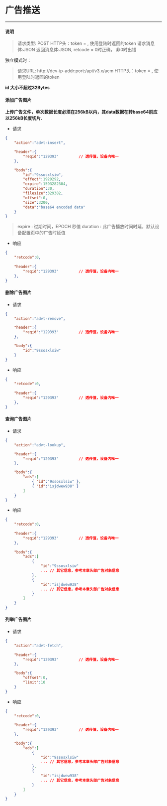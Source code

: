 # 广告推送
----------

#### 说明

>请求类型: POST
>HTTP头：token = , 使用登陆时返回的token
>请求消息体:JSON
>返回消息体:JSON, retcode = 0时正确， 非0时出错

独立模式时：
>请求URL: http://dev-ip-addr:port:/api/v3.x/acm
>HTTP头：token = , 使用登陆时返回的token

**id 大小不超过32Bytes**

#### 添加广告图片

**上传广告文件，单次数据长度必须在256kB以内，其data数据在转base64前应以256kB长度切片**、

- 请求

```json
{
    "action":"advt-insert",

    "header":{
        "reqid":"129393"         // 透传值，设备内唯一
    },

    "body":{
        "id":"9ssosxlsiw",
        "effect":1929292,
        "expire":1593282304,
        "duration":30,
        "filesize":329382,
        "offset":0,
        "size":3200,
        "data":"base64 encoded data"
    }
}
```

>expire : 过期时间，EPOCH 秒值
>duration : 此广告播放时间时延，默认设备配置页中的广告时延值

- 响应

```json
{
    "retcode":0,
    
    "header":{
        "reqid":"129393"         // 透传值，设备内唯一
    },
}
```

#### 删除广告图片

- 请求

```json
{
    "action":"advt-remove",

    "header":{
        "reqid":"129393"         // 透传值，设备内唯一
    },

    "body":{
        "id":"9ssosxlsiw"
    }
}
```

- 响应

```json
{
    "retcode":0,
    
    "header":{
        "reqid":"129393"         // 透传值，设备内唯一
    },
}
```

#### 查询广告图片

- 请求

```json
{
    "action":"advt-lookup",

    "header":{
        "reqid":"129393"         // 透传值，设备内唯一
    },

    "body":{
        "ads":[
            { "id":"9ssosxlsiw" },
            { "id":"isjdwew938" }
        ]
    }
}
```

- 响应

```json
{
    "retcode":0,
    
    "header":{
        "reqid":"129393"         // 透传值，设备内唯一
    },
    
    "body":{
        "ads":[
            {
                "id":"9ssosxlsiw"
                ... // 其它信息，参考本章头部广告对象信息
            },
            {
                "id":"isjdwew938"
                ... // 其它信息，参考本章头部广告对象信息
            }
        ]
    }
}
```

#### 列举广告图片

- 请求

```json
{
    "action":"advt-fetch",
    
    "header":{
        "reqid":"129393"         // 透传值，设备内唯一
    },

    "body":{
        "offset":0,
        "limit":10
    }
}
```

- 响应

```json
{
    "retcode":0,
    
    "header":{
        "reqid":"129393"         // 透传值，设备内唯一
    },

    "body":{
        "ads":[
            {
                "id":"9ssosxlsiw"
                ... // 其它信息，参考本章头部广告对象信息
            },
            {
                "id":"isjdwew938"
                ... // 其它信息，参考本章头部广告对象信息
            }
        ]
    }
}
```
